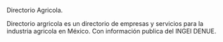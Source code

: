 Directorio Agricola.

Directorio argricola es un directorio de empresas y servicios para la industria agricola en México. Con información publica del INGEI DENUE.